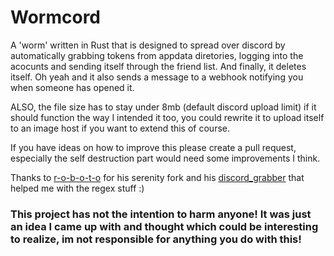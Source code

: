 # Wormcord
A 'worm' written in Rust that is designed to spread over discord by automatically grabbing tokens from appdata diretories, logging into the acocunts and sending itself through the friend list. And finally, it deletes itself. Oh yeah and it also sends a message to a webhook notifying you when someone has opened it.

ALSO, the file size has to stay under 8mb (default discord upload limit) if it should function the way I intended it too, you could rewrite it to upload itself to an image host if you want to extend this of course.

If you have ideas on how to improve this please create a pull request, especially the self destruction part would need some improvements I think.

Thanks to [r-o-b-o-t-o](https://github.com/r-o-b-o-t-o) for his serenity fork and his [discord_grabber](https://github.com/heavenly/discord_grabber) that helped me with the regex stuff :)

### This project has not the intention to harm anyone! It was just an idea I came up with and thought which could be interesting to realize, im not responsible for anything you do with this!
